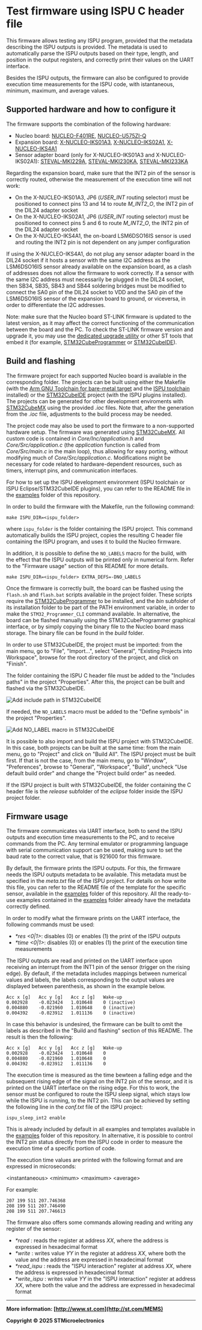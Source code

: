 # Test firmware using ISPU C header file

This firmware allows testing any ISPU program, provided that the metadata describing the ISPU outputs is provided. The metadata is used to automatically parse the ISPU outputs based on their type, length, and position in the output registers, and correctly print their values on the UART interface.

Besides the ISPU outputs, the firmware can also be configured to provide execution time measurements for the ISPU code, with istantaneous, minimum, maximum, and average values. 

## Supported hardware and how to configure it

The firmware supports the combination of the following hardware:
 - Nucleo board: [NUCLEO-F401RE](https://www.st.com/en/evaluation-tools/nucleo-f401re.html), [NUCLEO-U575ZI-Q](https://www.st.com/en/evaluation-tools/nucleo-u575zi-q.html)
 - Expansion board: [X-NUCLEO-IKS01A3](https://www.st.com/en/ecosystems/x-nucleo-iks01a3.html), [X-NUCLEO-IKS02A1](https://www.st.com/en/ecosystems/x-nucleo-iks02a1.html), [X-NUCLEO-IKS4A1](https://www.st.com/en/ecosystems/x-nucleo-iks4a1.html)
 - Sensor adapter board (only for X-NUCLEO-IKS01A3 and X-NUCLEO-IKS02A1): [STEVAL-MKI229A](https://www.st.com/en/evaluation-tools/steval-mki229a.html), [STEVAL-MKI230KA](https://www.st.com/en/evaluation-tools/steval-mki230ka.html), [STEVAL-MKI233KA](https://www.st.com/en/evaluation-tools/steval-mki233ka.html)

Regarding the expansion board, make sure that the INT2 pin of the sensor is correctly routed, otherwise the measurement of the execution time will not work:
 - On the X-NUCLEO-IKS01A3, JP6 (*USER_INT* routing selector) must be positioned to connect pins 13 and 14 to route *M_INT2_O*, the INT2 pin of the DIL24 adapter socket
 - On the X-NUCLEO-IKS02A1, JP6 (*USER_INT* routing selector) must be positioned to connect pins 5 and 6  to route *M_INT2_O*, the INT2 pin of the DIL24 adapter socket
 - On the X-NUCLEO-IKS4A1, the on-board LSM6DSO16IS sensor is used and routing the INT2 pin is not dependent on any jumper configuration

If using the X-NUCLEO-IKS4A1, do not plug any sensor adapter board in the DIL24 socket if it hosts a sensor with the same I2C address as the LSM6DSO16IS sensor already available on the expansion board, as a clash of addresses does not allow the firmware to work correctly. If a sensor with the same I2C address must necessarily be plugged in the DIL24 socket, then SB34, SB35, SB43 and SB44 soldering bridges must be modified to connect the SA0 pin of the DIL24 socket to VDD and the SA0 pin of the LSM6DSO16IS sensor of the expansion board to ground, or viceversa, in order to differentiate the I2C addresses.

 Note: make sure that the Nucleo board ST-LINK firmware is updated to the latest version, as it may affect the correct functioning of the communication between the board and the PC. To check the ST-LINK firmware version and upgrade it, you may use the [dedicated upgrade utility](https://www.st.com/en/development-tools/stsw-link007.html) or other ST tools that embed it (for example, [STM32CubeProgrammer](https://www.st.com/en/development-tools/stm32cubeprog.html) or [STM32CubeIDE](https://www.st.com/en/development-tools/stm32cubeide.html)).

## Build and flashing

The firmware project for each supported Nucleo board is available in the corresponding folder. The projects can be built using either the Makefile (with the [Arm GNU Toolchain for bare-metal target](https://developer.arm.com/Tools%20and%20Software/GNU%20Toolchain) and the [ISPU toolchain](https://www.st.com/en/development-tools/ispu-toolchain.html) installed) or the [STM32CubeIDE](https://www.st.com/en/development-tools/stm32cubeide.html) project (with the ISPU plugins installed). The projects can be generated for other development enviroments with [STM32CubeMX](https://www.st.com/en/development-tools/stm32cubemx.html) using the provided *.ioc* files. Note that, after the generation from the *.ioc* file, adjustments to the build process may be needed.

The project code may also be used to port the firmware to a non-supported hardware setup. The firmware was generated using [STM32CubeMX](https://www.st.com/en/development-tools/stm32cubemx.html). All custom code is contained in *Core/Inc/application.h* and *Core/Src/application.c* (the *application* function is called from *Core/Src/main.c* in the main loop), thus allowing for easy porting, without modifying much of *Core/Src/application.c*. Modifications might be necessary for code related to hardware-dependent resources, such as timers, interrupt pins, and communication interfaces.

For how to set up the ISPU development environment (ISPU toolchain or ISPU Eclipse/STM32CubeIDE plugins), you can refer to the README file in the [examples](../../examples/) folder of this repository.

In order to build the firmware with the Makefile, run the following command:

```shell
make ISPU_DIR=<ispu_folder>
```

where `ispu_folder` is the folder containing the ISPU project. This command automatically builds the ISPU project, copies the resulting C header file containing the ISPU program, and uses it to build the Nucleo firmware.

In addition, it is possible to define the `NO_LABELS` macro for the build, with the effect that the ISPU outputs will be printed only in numerical form. Refer to the "Firmware usage" section of this README for more details.

```shell
make ISPU_DIR=<ispu_folder> EXTRA_DEFS=-DNO_LABELS
```

Once the firmware is correctly built, the board can be flashed using the `flash.sh` and `flash.bat` scripts available in the project folder. These scripts require the [STM32CubeProgrammer](https://www.st.com/en/development-tools/stm32cubeprog.html) to be installed, and the *bin* subfolder of its installation folder to be part of the PATH environment variable, in order to make the `STM32_Programmer_CLI` command available. In alternative, the board can be flashed manually using the STM32CubeProgrammer graphical interface, or by simply copying the binary file to the Nucleo board mass storage. The binary file can be found in the *build* folder.

In order to use STM32CubeIDE, the project must be imported: from the main menu, go to "File", "Import...", select "General", "Existing Projects into Workspace", browse for the root directory of the project, and click on "Finish".

The folder containing the ISPU C header file must be added to the "Includes paths" in the project "Properties". After this, the project can be built and flashed via the STM32CubeIDE.

![Add include path in STM32CubeIDE](./_media/include_paths.png)

If needed, the `NO_LABELS` macro must be added to the "Define symbols" in the project "Properties".

![Add NO_LABEL macro in STM32CubeIDE ](./_media/nolabels.png)

It is possible to also import and build the ISPU project with STM32CubeIDE. In this case, both projects can be built at the same time: from the main menu, go to "Project" and click on "Build All". The ISPU project must be built first. If that is not the case, from the main menu, go to "Window", "Preferences", browse to "General", "Workspace", "Build", uncheck "Use default build order" and change the "Project build order" as needed.

If the ISPU project is built with STM32CubeIDE, the folder containing the C header file is the *release* subfolder of the *eclipse* folder inside the ISPU project folder.

## Firmware usage

The firmware communicates via UART interface, both to send the ISPU outputs and execution time measurements to the PC, and to receive commands from the PC. Any terminal emulator or programming language with serial communication support can be used, making sure to set the baud rate to the correct value, that is 921600 for this firmware.

By default, the firmware prints the ISPU outputs. For this, the firmware needs the ISPU outputs metadata to be available. This metadata must be specified in the *meta.txt* file of the ISPU project. For details on how write this file, you can refer to the README file of the template for the specific sensor, available in the [examples](../../examples/) folder of this repository. All the ready-to-use examples contained in the [examples](../../examples/) folder already have the metadata correctly defined.

In order to modify what the firmware prints on the UART interface, the following commands must be used:
* *\*res <0|1>*: disables (0) or enables (1) the print of the ISPU outputs
* *\*time  <0|1>*: disables (0) or enables (1) the print of the execution time measurements

The ISPU outputs are read and printed on the UART interface upon receiving an interrupt from the INT1 pin of the sensor (trigger on the rising edge). By default, if the metadata includes mappings between numerical values and labels, the labels corresponding to the output values are displayed between parenthesis, as shown in the example below.

```
Acc x [g]	Acc y [g]	Acc z [g]	Wake-up
0.002928	-0.023424	1.010648	0 (inactive)
0.004880	-0.021960	1.010648	0 (inactive)
0.004392	-0.023912	1.011136	0 (inactive)
```

In case this behavior is undesired, the firmware can be built to omit the labels as described in the "Build and flashing" section of this README. The result is then the following:

```
Acc x [g]	Acc y [g]	Acc z [g]	Wake-up
0.002928	-0.023424	1.010648	0
0.004880	-0.021960	1.010648	0
0.004392	-0.023912	1.011136	0
```

The execution time is measured as the time bewteen a falling edge and the subsequent rising edge of the signal on the INT2 pin of the sensor, and it is printed on the UART interface on the rising edge. For this to work, the sensor must be configured to route the ISPU sleep signal, which stays low while the ISPU is running, to the INT2 pin. This can be achieved by setting the following line in the *conf.txt* file of the ISPU project:

```
ispu_sleep_int2 enable
```

This is already included by default in all examples and templates available in the [examples](../../examples/) folder of this repository. In alternative, it is possible to control the INT2 pin status directly from the ISPU code in order to measure the execution time of a specific portion of code.

The execution time values are printed with the following format and are expressed in microseconds:

\<instantaneous\> \<minimum\> \<maximum\> \<average\>

For example:

```
207	199	511	207.746368
208	199	511	207.746490
208	199	511	207.746613
```

The firmware also offers some commands allowing reading and writing any register of the sensor:
* *\*read <XX>*: reads the register at address *XX*, where the address is expressed in hexadecimal format
* *\*write <XX> <YY>*: writes value *YY* in the register at address *XX*, where both the value and the address are expressed in hexadecimal format
* *\*read_ispu <XX>*: reads the "ISPU interaction" register at address *XX*, where the address is expressed in hexadecimal format
* *\*write_ispu <XX> <YY>*: writes value *YY* in the "ISPU interaction" register at address *XX*, where both the value and the address are expressed in hexadecimal format

------

**More information: [http://www.st.com](http://st.com/MEMS)**

**Copyright © 2025 STMicroelectronics**
